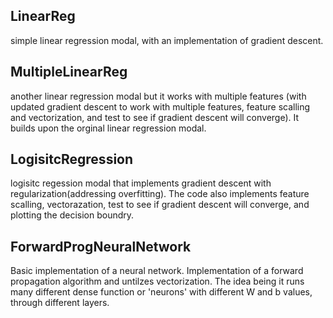 ## LinearReg
simple linear regression modal, with an implementation of gradient descent.

## MultipleLinearReg 
another linear regression modal but it works with multiple features (with updated gradient descent to work with multiple features, feature scalling and vectorization, and test to see if gradient descent will converge). It builds upon the orginal linear regression modal. 

## LogisitcRegression 
logisitc regession modal that implements gradient descent with regularization(addressing overfitting). The code also implements feature scalling, vectorazation, test to see if gradient descent will converge, and plotting the decision boundry. 

## ForwardProgNeuralNetwork 
Basic implementation of a neural network. Implementation of a forward propagation algorithm and untilzes vectorization.
The idea being it runs many different dense function or 'neurons' with different W and b values, through different layers.
